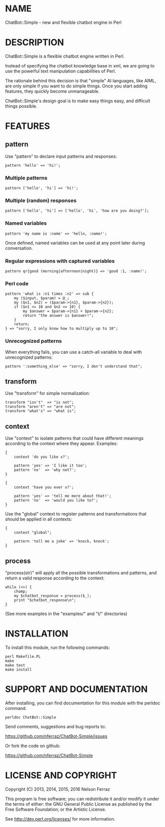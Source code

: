 NAME
====

ChatBot::Simple - new and flexible chatbot engine in Perl


DESCRIPTION
===========

ChatBot::Simple is a flexible chatbot engine written in Perl.

Instead of specifying the chatbot knowledge base in xml, we are
going to use the powerful text manipulation capabilities of Perl.

The rationale behind this decision is that "simple" AI languages,
like AIML, are only simple if you want to do simple things. Once
you start adding features, they quickly become unmanageable.

ChatBot::Simple's design goal is to make easy things easy, and
difficult things possible.


FEATURES
========

pattern
-------

Use "pattern" to declare input patterns and responses:

    pattern 'hello' => 'hi!';


### Multiple patterns

    pattern ['hello', 'hi'] => 'hi!';


### Multiple (random) responses

    pattern ['hello', 'hi'] => ['hello', 'hi', 'how are you doing?'];


### Named variables

    pattern 'my name is :name' => 'hello, :name!';

Once defined, named variables can be used at any point later during
conversation.

### Regular expressions with captured variables

    pattern qr{good (morning|afternoon|night)} => 'good :1, :name!';


### Perl code

    pattern 'what is :n1 times :n2' => sub {
        my ($input, $param) = @_;
        my ($n1, $n2) = ($param->{n1}, $param->{n2});
        if ($n1 <= 10 and $n2 <= 10) {
            my $answer = $param->{n1} + $param->{n2};
            return "the answer is $answer!";
        }
        return;
    } => "sorry, I only know how to multiply up to 10";

### Unrecognized patterns

When everything fails, you can use a catch-all variable to deal
with unrecognized patterns:

    pattern ':something_else' => "sorry, I don't understand that";


transform
---------

Use "transform" for simple normalization:

    transform "isn't"  => "is not";
    transform "aren't" => "are not";
    transform "what's" => "what is";


context
-------

Use "context" to isolate patterns that could have different meanings
according to the context where they appear. Examples:

    {
        context 'do you like x?';

        pattern 'yes' => 'I like it too';
        pattern 'no'  => 'why not?';
    }

    {
        context 'have you ever x?';

        pattern 'yes' => 'tell me more about that!';
        pattern 'no'  => 'would you like to?';
    }

Use the "global" context to register patterns and transformations that
should be applied in all contexts:

    {
        context "global";

        pattern 'tell me a joke' => 'knock, knock';
    }


process
-------

"process(str)" will apply all the possible transformations and
patterns, and return a valid response according to the context:

    while (<>) {
        chomp;
        my $chatbot_response = process($_);
        print "$chatbot_response\n";
    }

(See more examples in the "examples/" and "t/" directories)


INSTALLATION
============

To install this module, run the following commands:

	perl Makefile.PL
	make
	make test
	make install


SUPPORT AND DOCUMENTATION
=========================

After installing, you can find documentation for this module with the
perldoc command.

    perldoc ChatBot::Simple

Send comments, suggestions and bug reports to:

https://github.com/nferraz/ChatBot-Simple/issues

Or fork the code on github:

https://github.com/nferraz/ChatBot-Simple


LICENSE AND COPYRIGHT
=====================

Copyright (C) 2013, 2014, 2015, 2016 Nelson Ferraz

This program is free software; you can redistribute it and/or modify it
under the terms of either: the GNU General Public License as published
by the Free Software Foundation; or the Artistic License.

See http://dev.perl.org/licenses/ for more information.

